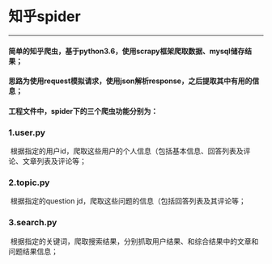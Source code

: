 # 知乎spider
---
#### 简单的知乎爬虫，基于python3.6，使用scrapy框架爬取数据、mysql储存结果；
#### 思路为使用request模拟请求，使用json解析response，之后提取其中有用的信息；
#### 工程文件中，spider下的三个爬虫功能分别为：
###  1.user.py 
  根据指定的用户id，爬取这些用户的个人信息（包括基本信息、回答列表及评论、文章列表及评论等；
###  2.topic.py
  根据指定的question jd，爬取这些问题的信息（包括回答列表及其评论等；
###  3.search.py
  根据指定的关键词，爬取搜索结果，分别抓取用户结果、和综合结果中的文章和问题结果信息；
